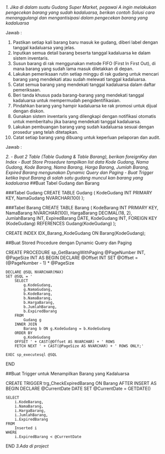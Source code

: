 *1. Jika di dalam suatu Gudang Super Market, pegawai A ingin melakukan pengecekan barang yang 
sudah kadaluarsa, berikan contoh Solusi cara menanggulangi dan mengantisipasi dalam pengecekan 
barang yang kadaluarsa*

Jawab :
1. Pastikan setiap kali barang baru masuk ke gudang, diberi label dengan tanggal kadaluarsa yang jelas.
2. Inputkan semua detail barang beserta tanggal kadaluarsa ke dalam sistem inventaris.
3. Susun barang di rak menggunakan metode FIFO (First In First Out), di mana barang yang sudah lama masuk diletakkan di depan.
4. Lakukan pemeriksaan rutin setiap minggu di rak gudang untuk mencari barang yang mendekati atau sudah melewati tanggal kadaluarsa.
5. Catat semua barang yang mendekati tanggal kadaluarsa dalam daftar pemeriksaan.
6. Beri tanda khusus pada barang-barang yang mendekati tanggal kadaluarsa untuk mempermudah pengidentifikasian.
7. Pindahkan barang yang hampir kadaluarsa ke rak promosi untuk dijual dengan diskon.
8. Gunakan sistem inventaris yang dilengkapi dengan notifikasi otomatis untuk memberitahu jika barang mendekati tanggal kadaluarsa.
9. Lakukan pembuangan barang yang sudah kadaluarsa sesuai dengan prosedur yang telah ditetapkan.
10. Catat setiap barang yang dibuang untuk keperluan pelaporan dan audit.

Jawab :

*2. - Buat 2 Table (Table Gudang & Table Barang), berikan foreignKey dan Index  - Buat Store Prosedure tampilkan list data Kode Gudang, Nama Gudang, Kode Barang, Nama Barang, 
Harga Barang, Jumlah Barang, Expired Barang mengunakan Dynamic Query dan Paging - Buat Trigger ketika Input Barang di salah satu gudang muncul kan barang yang kadaluarsa*
##Buat Tabel Gudang dan Barang


 ###Tabel Gudang
CREATE TABLE Gudang (
    KodeGudang INT PRIMARY KEY,
    NamaGudang NVARCHAR(100)
);

###Tabel Barang
CREATE TABLE Barang (
    KodeBarang INT PRIMARY KEY,
    NamaBarang NVARCHAR(100),
    HargaBarang DECIMAL(18, 2),
    JumlahBarang INT,
    ExpiredBarang DATE,
    KodeGudang INT,
    FOREIGN KEY (KodeGudang) REFERENCES Gudang(KodeGudang)
);


CREATE INDEX IDX_Barang_KodeGudang ON Barang(KodeGudang);

##Buat Stored Procedure dengan Dynamic Query dan Paging


CREATE PROCEDURE sp_GetBarangWithPaging
    @PageNumber INT,
    @PageSize INT
AS
BEGIN
    DECLARE @Offset INT
    SET @Offset = (@PageNumber - 1) * @PageSize

    DECLARE @SQL NVARCHAR(MAX)
    SET @SQL = '
        SELECT 
            g.KodeGudang,
            g.NamaGudang,
            b.KodeBarang,
            b.NamaBarang,
            b.HargaBarang,
            b.JumlahBarang,
            b.ExpiredBarang
        FROM 
            Gudang g
        INNER JOIN 
            Barang b ON g.KodeGudang = b.KodeGudang
        ORDER BY 
            g.KodeGudang
        OFFSET ' + CAST(@Offset AS NVARCHAR) + ' ROWS
        FETCH NEXT ' + CAST(@PageSize AS NVARCHAR) + ' ROWS ONLY;'
    
    EXEC sp_executesql @SQL
END


##Buat Trigger untuk Menampilkan Barang yang Kadaluarsa


CREATE TRIGGER trg_CheckExpiredBarang
ON Barang
AFTER INSERT
AS
BEGIN
    DECLARE @CurrentDate DATE
    SET @CurrentDate = GETDATE()

    SELECT 
        i.KodeBarang,
        i.NamaBarang,
        i.HargaBarang,
        i.JumlahBarang,
        i.ExpiredBarang
    FROM 
        Inserted i
    WHERE 
        i.ExpiredBarang < @CurrentDate
END
*3.Ada di project*

